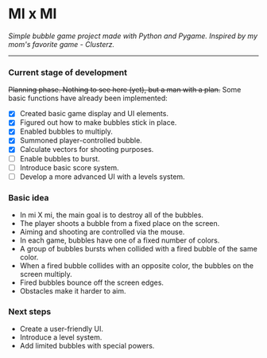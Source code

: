 # MI x MI
*Simple bubble game project made with Python and Pygame.*
*Inspired by my mom's favorite game - Clusterz.*

---

### Current stage of development
~~Planning phase. Nothing to see here (yet), but a man with a plan.~~
Some basic functions have already been implemented:

- [x] Created basic game display and UI elements.
- [x] Figured out how to make bubbles stick in place.
- [x] Enabled bubbles to multiply.
- [x] Summoned player-controlled bubble.
- [x] Calculate vectors for shooting purposes.
- [ ] Enable bubbles to burst.
- [ ] Introduce basic score system.
- [ ] Develop a more advanced UI with a levels system.

### Basic idea
* In mi X mi, the main goal is to destroy all of the bubbles.
* The player shoots a bubble from a fixed place on the screen.
* Aiming and shooting are controlled via the mouse.
* In each game, bubbles have one of a fixed number of colors.
* A group of bubbles bursts when collided with a fired bubble of the same color.
* When a fired bubble collides with an opposite color, the bubbles on the screen multiply.
* Fired bubbles bounce off the screen edges.
* Obstacles make it harder to aim.

### Next steps
* Create a user-friendly UI.
* Introduce a level system.
* Add limited bubbles with special powers.